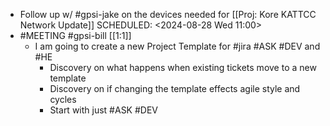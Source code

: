 - Follow up w/ #gpsi-jake on the devices needed for [[Proj: Kore KATTCC Network Update]]
  SCHEDULED: <2024-08-28 Wed 11:00>
- #MEETING #gpsi-bill [[1:1]]
	- I am going to create a new Project Template for #jira #ASK #DEV and #HE
		- Discovery on what happens when existing tickets move to a new template
		- Discovery on if changing the template effects agile style and cycles
		- Start with just #ASK #DEV